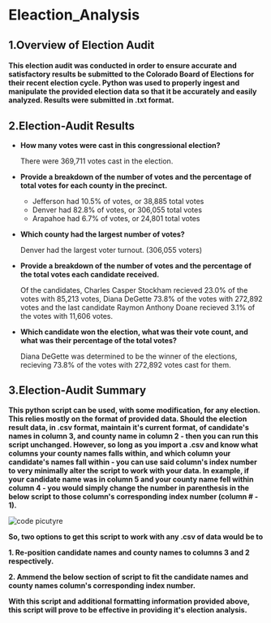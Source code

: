# Eleaction_Analysis

## 1.Overview of Election Audit
#### This election audit was conducted in order to ensure accurate and satisfactory results be submitted to the Colorado Board of Elections for their recent election cycle. Python was used to properly ingest and manipulate the provided election data so that it be accurately and easily analyzed. Results were submitted in .txt format.

## 2.Election-Audit Results

* **How many votes were cast in this congressional election?**

  There were 369,711 votes cast in the election.

* **Provide a breakdown of the number of votes and the percentage of total votes for each county in the precinct.**

 
    * Jefferson had 10.5% of votes, or 38,885 total votes
    * Denver had 82.8% of votes, or 306,055 total votes
    * Arapahoe had 6.7% of votes, or 24,801 total votes
* **Which county had the largest number of votes?**

    Denver had the largest voter turnout. (306,055 voters)

* **Provide a breakdown of the number of votes and the percentage of the total votes each candidate received.**

    Of the candidates, Charles Casper Stockham recieved 23.0% of the votes with 85,213 votes, Diana DeGette 73.8% of the votes with 272,892 votes and the last candidate Raymon Anthony Doane recieved 3.1% of the votes with 11,606 votes.
* **Which candidate won the election, what was their vote count, and what was their percentage of the total votes?**

    Diana DeGette was determined to be the winner of the elections, recieving 73.8% of the votes with 272,892 votes cast for them.
    
## 3.Election-Audit Summary

**This python script can be used, with some modification, for any election. This relies mostly on the format of provided data. Should the election result data, in .csv format, maintain it's current format, of candidate's names in column 3, and county name in column 2 - then you can run this script unchanged. However, so long as you import a .csv and know what columns your county names falls within, and which column your candidate's names fall within - you can use said column's index number to very minimally alter the script to work with your data. In example, if your candidate name was in column 5 and your county name fell within column 4 - you would simply change the number in parenthesis in the below script to those column's corresponding index number (column # - 1).**

![code picutyre](https://camo.githubusercontent.com/c0a7d55370a7ba78d4fa349ec276473ede24dc46eaf73fc57d930ed3dea2b3f3/68747470733a2f2f696d6775722e636f6d2f42796c765136772e706e67)

**So, two options to get this script to work with any .csv of data would be to**

**1. Re-position candidate names and county names to columns 3 and 2 respectively.**

**2. Ammend the below section of script to fit the candidate names and county names column's corresponding index number.**

**With this script and additional formatting information provided above, this script will prove to be effective in providing it's election analysis.**
